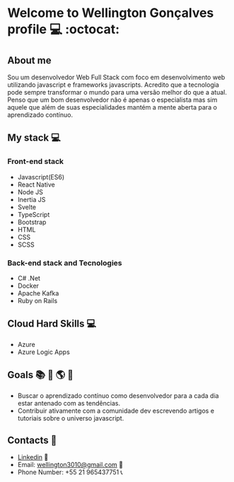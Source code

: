 # Welcome to **Wellington Gonçalves** profile :computer: :octocat:

## About me  
Sou um desenvolvedor Web Full Stack com foco em desenvolvimento web utilizando javascript e frameworks javascripts.
Acredito que a tecnologia pode sempre transformar o mundo para uma versão melhor do que a atual. 
Penso que um bom desenvolvedor não é apenas o especialista mas sim aquele que além de suas especialidades mantém a mente aberta para o aprendizado contínuo. 

## My stack :computer:

### Front-end stack
- Javascript(ES6)
- React Native
- Node JS
- Inertia JS
- Svelte
- TypeScript
- Bootstrap
- HTML
- CSS
- SCSS

### Back-end stack and Tecnologies
- C# .Net
- Docker
- Apache Kafka
- Ruby on Rails

## Cloud Hard Skills :computer:
- Azure
- Azure Logic Apps

## Goals :books: :dart: :earth_americas: :rocket:

- Buscar o aprendizado contínuo como desenvolvedor para a cada dia estar antenado com as tendências.
- Contribuir ativamente com a comunidade dev escrevendo artigos e tutoriais sobre o universo javascript.

## Contacts :iphone:

- [Linkedin](https://www.linkedin.com/in/wellington-gon%C3%A7alves-da-silva-072bb77a/) :briefcase:
- Email: wellington3010@gmail.com :e-mail:
- Phone Number: +55 21 965437751 :telephone_receiver:
